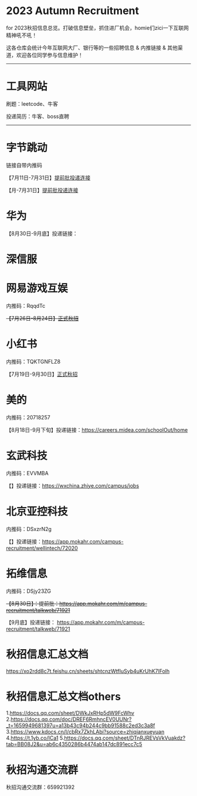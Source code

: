 #  2023 Autumn Recruitment

for 2023秋招信息总览。打破信息壁垒，抓住进厂机会，homie们zici一下互联网精神吼不吼！

这各仓库会统计今年互联网大厂、银行等的一些招聘信息 & 内推链接 & 其他渠道，欢迎各位同学参与信息维护！

------

#  工具网站

刷题：leetcode、牛客

投递简历：牛客、boss直聘

------

# 字节跳动

链接自带内推码

【7月11日-7月31日】[提前批投递连接](https://job.toutiao.com/campus/m/position?external_referral_code=S7Z85H7&type=2)

【月-7月31日】[提前批投递连接](https://job.toutiao.com/campus/m/position?external_referral_code=S7Z85H7&type=2)



# 华为

【8月30日-9月底】投递链接：





# 深信服






# 网易游戏互娱

内推码：RqqdTc

~~【7月26日-8月24日】[正式秋招](https://game.campus.163.com/m/home?st=ZDI1MjEyMDUtMDEyNi00ZTQwLWJkNTQtYjM1NWI2YzNkZmM4)~~



# 小红书

内推码：TQKTGNFLZ8

【7月19日-9月30日】[正式秋招](https://job.xiaohongshu.com/m/campus)



# 美的

内推码：20718257

【8月18日-9月下旬】投递链接：https://careers.midea.com/schoolOut/home



# 玄武科技

内推码：EVVMBA

【】投递链接：https://wxchina.zhiye.com/campus/jobs



# 北京亚控科技

内推码：DSxzrN2g

【】投递链接：https://app.mokahr.com/campus-recruitment/wellintech/72020





# 拓维信息

内推码：DSjy23ZG

~~【8月30日】：提前批：https://app.mokahr.com/m/campus-recruitment/talkweb/71921~~

【9月底】投递链接：  https://app.mokahr.com/m/campus-recruitment/talkweb/71921


# 秋招信息汇总文档
https://xo2rdd8c7t.feishu.cn/sheets/shtcnzWtfIuSyb4uKrUhK7lFolh

# 秋招信息汇总文档others
1.https://docs.qq.com/sheet/DWkJxRHp5dW9FcWhv
2.https://docs.qq.com/doc/DREF6RmhncEV0UUNr?_t=1659949681397u=a13b43c94b244c9bb91588c2ed3c3a8f
3.https://www.kdocs.cn/l/cbRx7ZkhLAbi?source=zhiqianxueyuan
4.https://t.1yb.co/ICa1
5.https://docs.qq.com/sheet/DTnRJREVsVkVuakdz?tab=BB08J2&u=ab6c4350286b4474ab147dc891ecc7c5


# 秋招沟通交流群

秋招沟通交流群：659921392
